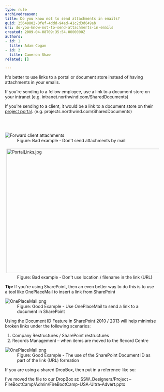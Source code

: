 ```yaml
---
type: rule
archivedreason: 
title: Do you know not to send attachments in emails?
guid: 25648802-8fef-4ddd-94ad-41c2d3d649ab
uri: do-you-know-not-to-send-attachments-in-emails
created: 2009-04-08T09:35:54.0000000Z
authors:
- id: 1
  title: Adam Cogan
- id: 2
  title: Cameron Shaw
related: []

---
```



<p>It's better to use links to a portal or document store instead of having attachments in your emails. </p>
<p>If you're sending to a fellow employee, use a link to a document store on your intranet (e.g. intranet.northwind.com/SharedDocuments) </p>
<p>If you're sending to a client, it would be a link to a document store on their <a href="/Management/Rules-To-Better-Software-Consultants-Happy-Clients/Pages/DoYouUseAProjectPageForYourTeamAndClient.aspx">project portal</a>. (e.g. projects.northwind.com/SharedDocuments)</p>
<br><excerpt class='endintro'></excerpt><br>
<dl class="badImage"><dt> 
      <img alt="Forward client attachments" src="/Communication/RulesToBetterEmail/PublishingImages/Email_Attachment_1_small.jpg" /> 
   </dt><dd>Figure&#58; Bad example - Don't send attachments by mail </dd></dl><dl class="badImage"><dt> 
      <img width="640" height="440" alt="PortalLinks.jpg" src="/Communication/RulesToBetterEmail/Documents/PortalLinks.jpg" style="height&#58;410px;margin&#58;5px;width&#58;610px;" /> 
   </dt><dd>Figure&#58; Bad example - Don't use location / filename in the link (URL)</dd></dl><p> 
   <strong>Tip&#58;</strong> If you're using SharePoint, then an even better way to do this is to use a tool like OnePlaceMail to insert a link from SharePoint</p><dl class="goodImage"><dt> 
      <img alt="OnePlaceMail.png" src="/Communication/RulesToBetterEmail/PublishingImages/insert_link_in_email_to_sharePoint_item-png.png" /> 
   </dt><dd>Figure&#58; Good Example - Use OnePlaceMail to send a link to a document in SharePoint</dd></dl><p>Using the Document ID Feature in SharePoint 2010 / 2013 will help minimise broken links under the following scenarios&#58;</p><ol><li>Company Restructures / SharePoint restructures</li><li>Records Management – when items are moved to the Record Centre</li></ol><dl class="goodImage"><dt> 
      <img alt="OnePlaceMail.png" src="/Communication/RulesToBetterEmail/PublishingImages/insert_link_in_email_to_sharePoint_item_with_document_id-png.png" /> 
   </dt><dd>Figure&#58; Good Example - The use of the SharePoint Document ID as part of the link (URL) formation</dd></dl><p>If you are using a shared DropBox, then put in a reference like so&#58;</p><p class="ssw15-rteElement-CodeArea">​​I've moved the file to our DropBox at&#58;​ SSW_Designers/Project – FireBootCamp/Admin/FireBootCamp-USA-Ultra-Advert.pptx</p>


